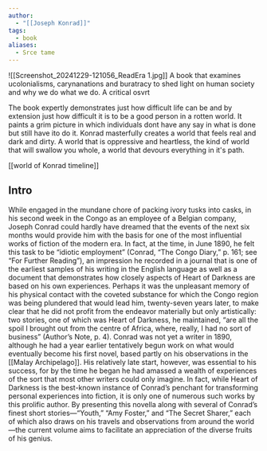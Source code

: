 ```yaml
---
author:
  - "[[Joseph Konrad]]"
tags:
  - book
aliases:
  - Srce tame
---
```

![[Screenshot_20241229-121056_ReadEra 1.jpg]]
A book that examines ucolonialisms, carynanations and buratracy to shed light on human society and why we do what we do.
A critical osvrt 

The book expertly demonstrates just how difficult life can be and by extension just how difficult it is to be a good person in a rotten world. It paints a grim picture in which individuals dont have any say in what is done but still have ito do it.
Konrad masterfully creates a world that feels real and dark and dirty. A world that is oppressive and heartless, the kind of world that will swallow you whole, a world that devours everything in it's path.

[[world of Konrad timeline]]

## Intro

While engaged in the mundane chore of packing ivory tusks into casks, in his second week in the Congo as an employee of a Belgian company, Joseph Conrad could hardly have dreamed that the events of the next six months would provide him with the basis for one of the most influential works of fiction of the modern era. In fact, at the time, in June 1890, he felt this task to be “idiotic employment” (Conrad, “The Congo Diary,” p. 161; see “For Further Reading”), an impression he recorded in a journal that is one of the earliest samples of his writing in the English language as well as a document that demonstrates how closely aspects of Heart of Darkness are based on his own experiences. Perhaps it was the unpleasant memory of his physical contact with the coveted substance for which the Congo region was being plundered that would lead him, twenty-seven years later, to make clear that he did not profit from the endeavor materially but only artistically: two stories, one of which was Heart of Darkness, he maintained, “are all the spoil I brought out from the centre of Africa, where, really, I had no sort of business” (Author’s Note, p. 4). Conrad was not yet a writer in 1890, although he had a year earlier tentatively begun work on what would eventually become his first novel, based partly on his observations in the [[Malay Archipelago]]. His relatively late start, however, was essential to his success, for by the time he began he had amassed a wealth of experiences of the sort that most other writers could only imagine. In fact, while Heart of Darkness is the best-known instance of Conrad’s penchant for transforming personal experiences into fiction, it is only one of numerous such works by this prolific author.
By presenting this novella along with several of Conrad’s finest short stories—“Youth,” “Amy Foster,” and “The Secret Sharer,” each of which also draws on his travels and observations from around the world—the current volume aims to facilitate an appreciation of the diverse fruits of his genius.